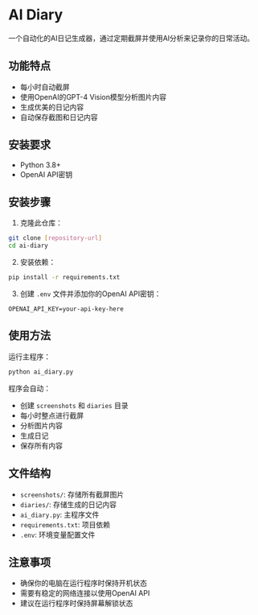 # AI Diary

一个自动化的AI日记生成器，通过定期截屏并使用AI分析来记录你的日常活动。

## 功能特点

- 每小时自动截屏
- 使用OpenAI的GPT-4 Vision模型分析图片内容
- 生成优美的日记内容
- 自动保存截图和日记内容

## 安装要求

- Python 3.8+
- OpenAI API密钥

## 安装步骤

1. 克隆此仓库：
```bash
git clone [repository-url]
cd ai-diary
```

2. 安装依赖：
```bash
pip install -r requirements.txt
```

3. 创建 `.env` 文件并添加你的OpenAI API密钥：
```
OPENAI_API_KEY=your-api-key-here
```

## 使用方法

运行主程序：
```bash
python ai_diary.py
```

程序会自动：
- 创建 `screenshots` 和 `diaries` 目录
- 每小时整点进行截屏
- 分析图片内容
- 生成日记
- 保存所有内容

## 文件结构

- `screenshots/`: 存储所有截屏图片
- `diaries/`: 存储生成的日记内容
- `ai_diary.py`: 主程序文件
- `requirements.txt`: 项目依赖
- `.env`: 环境变量配置文件

## 注意事项

- 确保你的电脑在运行程序时保持开机状态
- 需要有稳定的网络连接以使用OpenAI API
- 建议在运行程序时保持屏幕解锁状态 